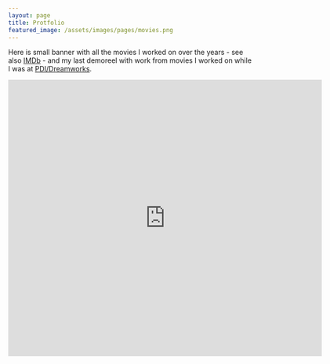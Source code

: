 ```yaml
---
layout: page
title: Protfolio
featured_image: /assets/images/pages/movies.png
---
```


Here is small banner with all the movies I worked on over the years - see also [IMDb](https://www.imdb.com/name/nm0652339/) - and my last demoreel with work from movies I worked on while I was at [PDI/Dreamworks](http://www.dreamworksanimation.com). 

<!-- ![Movies]({{ site.baseurl }}/assets/images/pages/movies.png) -->

<p><iframe width="640" height="564" src="https://player.vimeo.com/video/178415077" frameborder="0" allowFullScreen></iframe></p>

